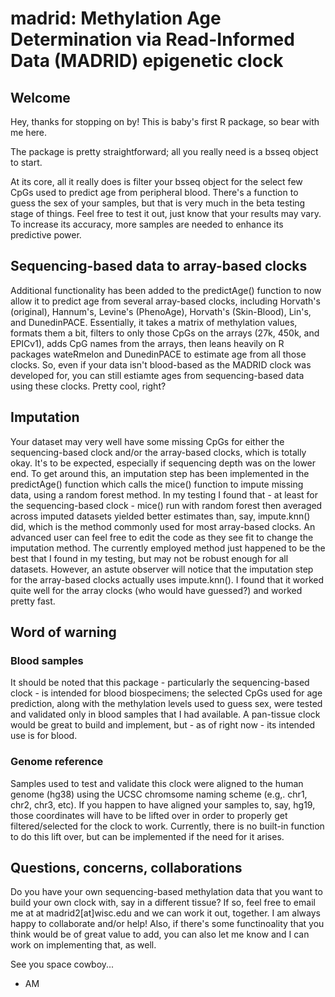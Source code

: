 # madrid: Methylation Age Determination via Read-Informed Data (MADRID) epigenetic clock

## Welcome
Hey, thanks for stopping on by! This is baby's first R package, so bear with me here.

The package is pretty straightforward; all you really need is a bsseq object to start.

At its core, all it really does is filter your bsseq object for the select few CpGs used to predict age from peripheral blood. There's a function to guess the sex of your samples, but that is very much in the beta testing stage of things. Feel free to test it out, just know that your results may vary. To increase its accuracy, more samples are needed to enhance its predictive power.

## Sequencing-based data to array-based clocks

Additional functionality has been added to the predictAge() function to now allow it to predict age from several array-based clocks, including Horvath's (original), Hannum's, Levine's (PhenoAge), Horvath's (Skin-Blood), Lin's, and DunedinPACE. Essentially, it takes a matrix of methylation values, formats them a bit, filters to only those CpGs on the arrays (27k, 450k, and EPICv1), adds CpG names from the arrays, then leans heavily on R packages wateRmelon and DunedinPACE to estimate age from all those clocks. So, even if your data isn't blood-based as the MADRID clock was developed for, you can still estiamte ages from sequencing-based data using these clocks. Pretty cool, right?

## Imputation

Your dataset may very well have some missing CpGs for either the sequencing-based clock and/or the array-based clocks, which is totally okay. It's to be expected, especially if sequencing depth was on the lower end. To get around this, an imputation step has been implemented in the predictAge() function which calls the mice() function to impute missing data, using a random forest method. In my testing I found that - at least for the sequencing-based clock - mice() run with random forest then averaged across imputed datasets yielded better estimates than, say, impute.knn() did, which is the method commonly used for most array-based clocks. An advanced user can feel free to edit the code as they see fit to change the imputation method. The currently employed method just happened to be the best that I found in my testing, but may not be robust enough for all datasets. However, an astute observer will notice that the imputation step for the array-based clocks actually uses impute.knn(). I found that it worked quite well for the array clocks (who would have guessed?) and worked pretty fast.  

## Word of warning

### Blood samples
It should be noted that this package - particularly the sequencing-based clock - is intended for blood biospecimens; the selected CpGs used for age prediction, along with the methylation levels used to guess sex, were tested and validated only in blood samples that I had available. A pan-tissue clock would be great to build and implement, but - as of right now - its intended use is for blood. 

### Genome reference
Samples used to test and validate this clock were aligned to the human genome (hg38) using the UCSC chromsome naming scheme (e.g,. chr1, chr2, chr3, etc). If you happen to have aligned your samples to, say, hg19, those coordinates will have to be lifted over in order to properly get filtered/selected for the clock to work. Currently, there is no built-in function to do this lift over, but can be implemented if the need for it arises. 

## Questions, concerns, collaborations
Do you have your own sequencing-based methylation data that you want to build your own clock with, say in a different tissue? If so, feel free to email me at at madrid2[at]wisc.edu and we can work it out, together. I am always happy to collaborate and/or help! Also, if there's some functinoality that you think would be of great value to add, you can also let me know and I can work on implementing that, as well.

See you space cowboy...
- AM
